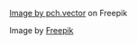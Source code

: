 <a href="https://www.freepik.com/free-vector/computer-monitor-graphic-animator-creating-video-game-modeling-motion-processing-video-file-using-professional-editor-vector-illustration-graphic-design-art-designer-workplace-concept_11671412.htm#query=computer&position=4&from_view=search">Image by pch.vector</a> on Freepik


Image by <a href="https://www.freepik.com/free-vector/flat-design-cms-concept-illustrated_11754543.htm#query=computer&position=2&from_view=search">Freepik</a>